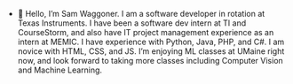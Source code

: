 - 👋 Hello, I’m Sam Waggoner. I am a software developer in rotation at Texas Instruments. I have been a software dev intern at TI and CourseStorm, and also have IT project management experience as an intern at MEMIC. I have experience with Python, Java, PHP, and C#. I am novice with HTML, CSS, and JS. I’m enjoying ML classes at UMaine right now, and look forward to taking more classes including Computer Vision and Machine Learning.

<!---
SamWaggoner/SamWaggoner is a ✨ special ✨ repository because its `README.md` (this file) appears on your GitHub profile.
You can click the Preview link to take a look at your changes.
--->
